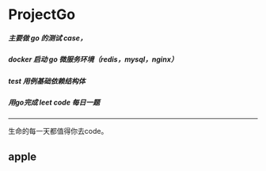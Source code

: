 # ProjectGo

##### 主要做 go 的测试 case，

##### docker 启动 go 微服务环境（redis，mysql，nginx）

##### test 用例基础依赖结构体

##### 用go完成 leet code 每日一题



---

生命的每一天都值得你去code。


## apple